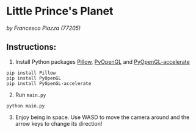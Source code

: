# Little Prince's Planet
_by Francesco Piazza (77205)_

## Instructions:
1. Install Python packages [Pillow](https://pypi.org/project/Pillow/), [PyOpenGL](https://pypi.org/project/PyOpenGL/)
and [PyOpenGL-accelerate](https://pypi.org/project/PyOpenGL-accelerate/)  
```
pip install Pillow
pip install PyOpenGL
pip install PyOpenGL-accelerate
```
2. Run `main.py`
```
python main.py
```
3. Enjoy being in space. Use WASD to move the camera around and the arrow keys to change its direction!